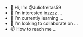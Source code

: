 - 👋 Hi, I’m @Juliofreitas59
- 👀 I’m interested inzzzz ...
- 🌱 I’m currently learning ...
- 💞️ I’m looking to collaborate on ...
- 📫 How to reach me ...

<!---
Juliofreitas59/Juliofreitas59 is a ✨ special ✨ repository because its `README.md` (this file) appears on your GitHub profile.
You can click the Preview link to take a look at your changes.
--->
